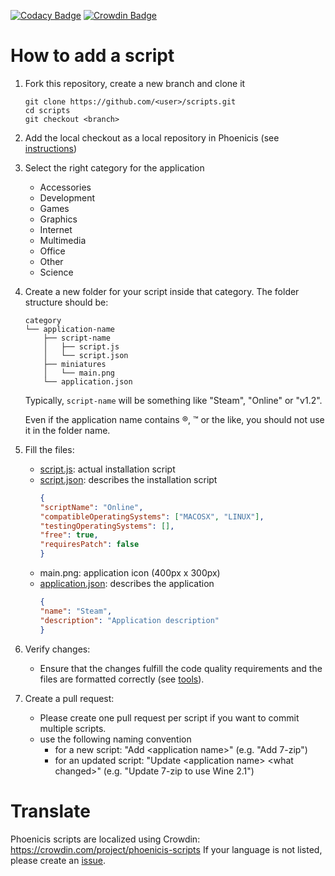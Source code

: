[![Codacy Badge](https://api.codacy.com/project/badge/Grade/ff0c41daa31549e4a9bb3998ca0c87ae)](https://www.codacy.com/app/PhoenicisOrg/scripts?utm_source=github.com&amp;utm_medium=referral&amp;utm_content=PhoenicisOrg/scripts&amp;utm_campaign=Badge_Grade)
[![Crowdin Badge](https://d322cqt584bo4o.cloudfront.net/phoenicis-scripts/localized.svg)](https://crowdin.com/project/phoenicis-scripts)

# How to add a script
1. Fork this repository, create a new branch and clone it 
    ```
    git clone https://github.com/<user>/scripts.git
    cd scripts
    git checkout <branch>
    ```

2. Add the local checkout as a local repository in Phoenicis (see [instructions](https://phoenicisorg.github.io/phoenicis/Users/repository/#local-directory))

3. Select the right category for the application
    * Accessories
    * Development
    * Games
    * Graphics
    * Internet
    * Multimedia
    * Office
    * Other
    * Science
  
4. Create a new folder for your script inside that category. The folder structure should be:
    ```
    category
    └── application-name
        ├── script-name
        │   ├── script.js
        │   └── script.json
        ├── miniatures
        │   └── main.png
        └── application.json
    ```

    Typically, `script-name` will be something like "Steam", "Online" or "v1.2".
    
    Even if the application name contains ®, ™ or the like, you should not use it in the folder name.

5. Fill the files:
    * [script.js](https://phoenicisorg.github.io/scripts/Develop/script-js/): actual installation script
    * [script.json](https://phoenicisorg.github.io/scripts/Develop/script-json/): describes the installation script
        ```json
        {
		"scriptName": "Online",
		"compatibleOperatingSystems": ["MACOSX", "LINUX"],
		"testingOperatingSystems": [],
		"free": true,
		"requiresPatch": false
        }
        ```
    * main.png: application icon (400px x 300px)
    * [application.json](https://phoenicisorg.github.io/scripts/Develop/application-json/): describes the application
        ```json
        {
 		"name":	"Steam",
		"description": "Application description"
        }
        ```
  
6. Verify changes:
    * Ensure that the changes fulfill the code quality requirements and the files are formatted correctly (see [tools](https://phoenicisorg.github.io/scripts/General/tools/)).
  
7. Create a pull request:
    * Please create one pull request per script if you want to commit multiple scripts.
    * use the following naming convention  
        * for a new script: "Add \<application name\>" (e.g. "Add 7-zip")
        * for an updated script: "Update \<application name\> \<what changed\>" (e.g. "Update 7-zip to use Wine 2.1")

# Translate
Phoenicis scripts are localized using Crowdin: https://crowdin.com/project/phoenicis-scripts
If your language is not listed, please create an [issue](https://github.com/PhoenicisOrg/scripts/issues).
